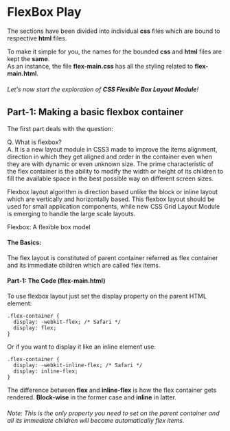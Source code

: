 # FlexBox Play

The sections have been divided into individual **css** files which are bound to respective **html** files.  

To make it simple for you, the names for the bounded **css** and **html** files are kept the **same**.  
As an instance, the file **flex-main.css** has all the styling related to **flex-main.html**.    


###### Let's now start the exploration of **CSS Flexible Box Layout Module**!  


## Part-1: Making a basic flexbox container  
The first part deals with the question:  

Q. What is flexbox?  
A. It is a new layout module in CSS3 made to improve the items alignment, direction in which they get aligned and order in the container even when they are with dynamic or even unknown size. The prime characteristic of the flex container is the ability to modify the width or height of its children to fill the available space in the best possible way on different screen sizes.

Flexbox layout algorithm is direction based unlike the block or inline layout which are vertically and horizontally based. This flexbox layout should be used for small application components, while new CSS Grid Layout Module is emerging to handle the large scale layouts.

Flexbox: A flexible box model

#### The Basics:  

The flex layout is constituted of parent container referred as flex container and its immediate children which are called flex items.  

#### Part-1: The Code (flex-main.html) 

To use flexbox layout just set the display property on the parent HTML element:  

	.flex-container {
	  display: -webkit-flex; /* Safari */
	  display: flex;
	}

Or if you want to display it like an inline element use:  

	.flex-container {
	  display: -webkit-inline-flex; /* Safari */
	  display: inline-flex;
	}  


The difference between **flex** and **inline-flex** is how the flex container gets rendered. **Block-wise** in the former case and **inline** in latter.  

###### Note: This is the only property you need to set on the parent container and all its immediate children will become automatically flex items.


